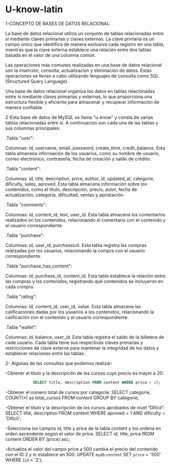 # U-know-latin
1-CONCEPTO DE BASES DE DATOS RELACIONAL:

La base de datos relacional utiliza un conjunto de tablas relacionadas entre sí mediante claves primarias y claves externas. 
La clave primaria es un campo único que identifica de manera exclusiva cada registro en una tabla,
mientras que la clave externa establece una relación entre dos tablas basada en el valor de una columna común.

Las operaciones más comunes realizadas en una base de datos relacional son la inserción, consulta, actualización y eliminación de datos.
Estas operaciones se llevan a cabo utilizando lenguajes de consulta como SQL (Structured Query Language).

Una base de datos relacional organiza los datos en tablas relacionadas entre sí mediante claves primarias y externas, lo que proporciona una estructura flexible y eficiente para almacenar y recuperar información de manera confiable.

2-Esta base de datos de MySQL se llama "u-know" y consta de varias tablas relacionadas entre sí.
A continuacion son cada una de las tablas y sus columnas principales:

.Tabla "user":

Columnas: id, username, email, password, create_time, credit_balance.
Esta tabla almacena información de los usuarios, como su nombre de usuario, correo electrónico, contraseña, fecha de creación y saldo de crédito.

.Tabla "content":

Columnas: id, title, description, price, author_id, updated_at, categorie, dificulty, sales, aproved.
Esta tabla almacena información sobre los contenidos, como el título, descripción, precio, autor, fecha de actualización, categoría, dificultad, ventas y aprobación.

.Tabla "comments":

Columnas: id, content_id, text, user_id.
Esta tabla almacena los comentarios realizados en los contenidos, relacionando el comentario con el contenido y el usuario correspondiente.

.Tabla "purchase":

Columnas: id, user_id, purchasecol.
Esta tabla registra las compras realizadas por los usuarios, relacionando la compra con el usuario correspondiente.

.Tabla "purchase_has_content":

Columnas: id, purchase_id, content_id.
Esta tabla establece la relación entre las compras y los contenidos, registrando qué contenidos se incluyeron en cada compra.

.Tabla "rating":

Columnas: id, content_id, user_id, value.
Esta tabla almacena las calificaciones dadas por los usuarios a los contenidos, relacionando la calificación con el contenido y el usuario correspondiente.

.Tabla "wallet":

Columnas: id, balance, user_id.
Esta tabla registra el saldo de la billetera de cada usuario.
Cada tabla tiene sus respectivas claves primarias y restricciones de clave externa para mantener la integridad de los datos y establecer relaciones entre las tablas.

2- Algunas de las consultas que podemos realizar:

-Obtener el título y la descripción de los cursos cuyo precio es mayor a 20:
```sql
            SELECT title, description FROM content WHERE price > 20; 
```
-Obtener el número total de cursos por categoría:
            SELECT categorie, COUNT(*) as total_cursos FROM content GROUP BY categorie;

-Obtener el título y la descripción de los cursos aprobados de nivel “Difícil”:
            SELECT title, description FROM content WHERE aproved = 1 AND dificulty = 'Difícil'; 

-Selecciona los campos id, title y price de la tabla content y los ordena en orden ascendente según el valor de price.
            SELECT id, title, price fROM content ORDER BY (price) asc;

-Actualiza el valor del campo price a 500 cambia el precio del contenido con el ID 2 y lo establece en 500.
            UPDATE `mydb`.`content` SET `price` = '500' WHERE (`id` = '2');
